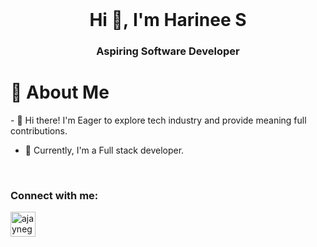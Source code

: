 <br>

<h1 align="center">Hi 👋,&nbsp;I'm Harinee S</h1>
<h3 align="center">Aspiring Software Developer</h3>

<h1 align="bold">💫  About Me</h1>
- 👋 Hi there! I'm Eager to explore tech industry and provide meaning full contributions. 

- 🌱 Currently, I'm a Full stack developer.
<br>
<h3 align="left">Connect with me:</h3>
<p align="left">
<a href="https://linkedin.com/in/ajaynegi45/" target="blank" rel="noopener noreferrer" >
<img align="center" src="https://img.icons8.com/color/48/linkedin.png" alt="ajaynegi45/" width="40" height="40"  t/></a>
